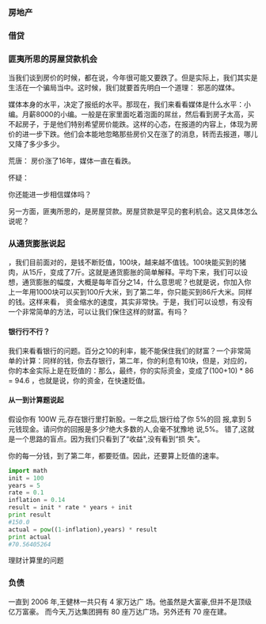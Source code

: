 ### 房地产

### 借贷

### 匪夷所思的房屋贷款机会

当我们谈到房价的时候，都在说，今年很可能又要跌了。但是实际上，我们其实是生活在一个骗局当中。这时候，我们就要首先明白一个道理：
邪恶的媒体。

媒体本身的水平，决定了报纸的水平。那现在，我们来看看媒体是什么水平：小编。月薪8000的小编。一般是在家里面吃着泡面的屌丝，然后看到房子太高，买不起房子，于是他们特别希望房价能跌。这样的心态，在报道的内容上，体现为房价的进一步下跌。他们会本能地忽略那些房价又在涨了的消息，转而去报道，哪儿又降了多少多少。

荒唐：
房价涨了16年，媒体一直在看跌。

怀疑：

你还能进一步相信媒体吗？


另一方面，匪夷所思的，是房屋贷款。房屋贷款是罕见的套利机会。这又具体怎么说呢？


### 从通货膨胀说起
，我们目前面对的，是钱不断贬值，100块，越来越不值钱。100块能买到的猪肉，从15斤，变成了7斤。这就是通货膨胀的简单解释。平均下来，我们可以设想，通货膨胀的幅度，大概是每年百分之14，什么意思呢？也就是说，你加入你上一年用1000块可以买到100斤大米，到了第二年，你只能买到86斤大米。同样的钱。这样来看， 资金缩水的速度，其实非常快。于是，我们可以设想，有没有一个非常简单的方法，可以让我们保住这样的财富。有吗？

#### 银行行不行？
我们来看看银行的问题。百分之10的利率，能不能保住我们的财富？一个非常简单的计算：同样的钱，你去存银行，第二年，你的利息有10块，但是，对应的，你的本金实际上是在贬值的：那么，最终，你的实际资金，变成了(100+10) * 86 = 94.6 ，也就是说，你的资金，在快速贬值。

#### 从一到计算题说起
假设你有 100W 元,存在银行里打新股。一年之后,银行给了你 5%的回 报,拿到 5 元钱现金。请问你的回报是多少?绝大多数的人,会毫不犹豫地 说,5%。
错了,这就是一个思路的盲点。因为我们只看到了“收益",没有看到“损 失”。


你的每一分钱，到了第二年，都要贬值。因此，还要算上贬值的速率。

```python
import math
init = 100
years = 5
rate = 0.1
inflation = 0.14
result = init * rate * years + init
print result
#150.0
actual = pow((1-inflation),years) * result
print actual
#70.56405264
```

理财计算里的问题

### 负债
一直到 2006 年,王健林一共只有 4 家万达广 场。他虽然是大富豪,但并不是顶级亿万富豪。
而今天,万达集团拥有 80 座万达广场。另外还有 70 座在建。
